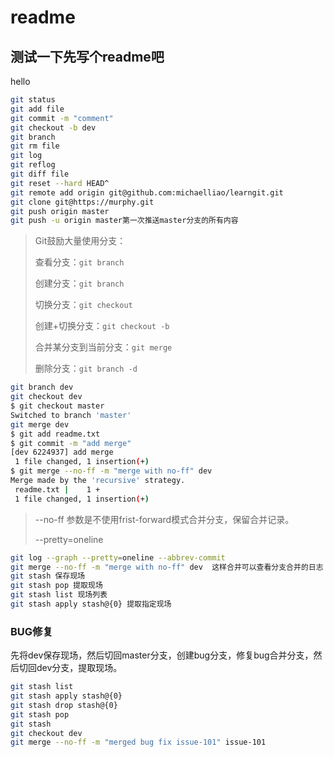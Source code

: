 # readme

## 测试一下先写个readme吧

hello

~~~bash
git status
git add file
git commit -m "comment"
git checkout -b dev
git branch
git rm file
git log
git reflog
git diff file
git reset --hard HEAD^
git remote add origin git@github.com:michaelliao/learngit.git
git clone git@https://murphy.git
git push origin master
git push -u origin master第一次推送master分支的所有内容
~~~

> Git鼓励大量使用分支：
>
> 查看分支：`git branch`
>
> 创建分支：`git branch `
>
> 切换分支：`git checkout `
>
> 创建+切换分支：`git checkout -b `
>
> 合并某分支到当前分支：`git merge `
>
> 删除分支：`git branch -d `

~~~bash
git branch dev
git checkout dev
$ git checkout master
Switched to branch 'master'
git merge dev
$ git add readme.txt 
$ git commit -m "add merge"
[dev 6224937] add merge
 1 file changed, 1 insertion(+)
$ git merge --no-ff -m "merge with no-ff" dev
Merge made by the 'recursive' strategy.
 readme.txt |    1 +
 1 file changed, 1 insertion(+)
~~~

> --no-ff 参数是不使用frist-forward模式合并分支，保留合并记录。
>
> --pretty=oneline 

~~~bash
git log --graph --pretty=oneline --abbrev-commit
git merge --no-ff -m "merge with no-ff" dev  这样合并可以查看分支合并的日志
git stash 保存现场
git stash pop 提取现场
git stash list 现场列表
git stash apply stash@{0} 提取指定现场
~~~

### BUG修复

先将dev保存现场，然后切回master分支，创建bug分支，修复bug合并分支，然后切回dev分支，提取现场。

~~~bash
git stash list
git stash apply stash@{0}
git stash drop stash@{0}
git stash pop
git stash
git checkout dev
git merge --no-ff -m "merged bug fix issue-101" issue-101
~~~



